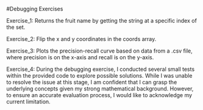 #Debugging Exercises


Exercise_1: Returns the fruit name by getting the string at a specific index of the set.

Exercise_2: Flip the x and y coordinates in the coords array.

Exercise_3: Plots the precision-recall curve based on data from a .csv file, where precision is on the x-axis and recall is on the y-axis.

Exercise_4: During the debugging exercise, I conducted several small tests within the provided code to explore possible solutions. 
            While I was unable to resolve the issue at this stage, I am confident that I can grasp the underlying concepts given my strong mathematical background.
            However, to ensure an accurate evaluation process, I would like to acknowledge my current limitation.
